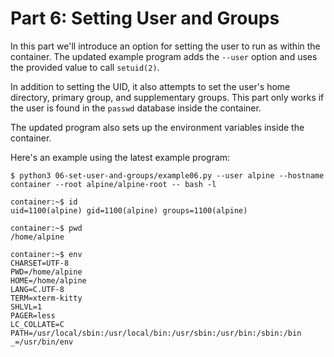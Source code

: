 # Part 6: Setting User and Groups

In this part we'll introduce an option for setting the user to run as within the
container. The updated example program adds the `--user` option and uses the
provided value to call `setuid(2)`.

In addition to setting the UID, it also attempts to set the user's home
directory, primary group, and supplementary groups. This part only works if the
user is found in the `passwd` database inside the container.

The updated program also sets up the environment variables inside the container.

Here's an example using the latest example program:

    $ python3 06-set-user-and-groups/example06.py --user alpine --hostname container --root alpine/alpine-root -- bash -l

    container:~$ id
    uid=1100(alpine) gid=1100(alpine) groups=1100(alpine)

    container:~$ pwd
    /home/alpine

    container:~$ env
    CHARSET=UTF-8
    PWD=/home/alpine
    HOME=/home/alpine
    LANG=C.UTF-8
    TERM=xterm-kitty
    SHLVL=1
    PAGER=less
    LC_COLLATE=C
    PATH=/usr/local/sbin:/usr/local/bin:/usr/sbin:/usr/bin:/sbin:/bin
    _=/usr/bin/env
